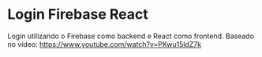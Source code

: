 # Login Firebase React

Login utilizando o Firebase como backend e React como frontend. Baseado no vídeo: https://www.youtube.com/watch?v=PKwu15ldZ7k 